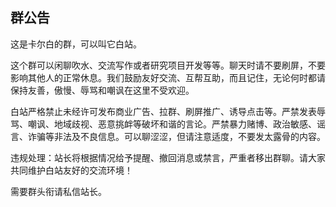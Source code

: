 ## 群公告

这是卡尔白的群，可以叫它白站。

这个群可以闲聊吹水、交流写作或者研究项目开发等等。聊天时请不要刷屏，不要影响其他人的正常休息。我们鼓励友好交流、互帮互助，而且记住，无论何时都请保持友善，傲慢、辱骂和嘲讽在这里不受欢迎。

白站严格禁止未经许可发布商业广告、拉群、刷屏推广、诱导点击等。严禁发表辱骂、嘲讽、地域歧视、恶意挑衅等破坏和谐的言论。严禁暴力赌博、政治敏感、谣言、诈骗等非法及不良信息。可以聊涩涩，但请注意适度，不要发太露骨的内容。

违规处理：站长将根据情况给予提醒、撤回消息或禁言，严重者移出群聊。请大家共同维护白站友好的交流环境！

需要群头衔请私信站长。
